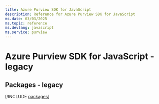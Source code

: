 ```yaml
---
title: Azure Purview SDK for JavaScript
description: Reference for Azure Purview SDK for JavaScript
ms.date: 03/03/2025
ms.topic: reference
ms.devlang: javascript
ms.service: purview
---
```

# Azure Purview SDK for JavaScript - legacy
## Packages - legacy
[!INCLUDE [packages](purview-index.md)]